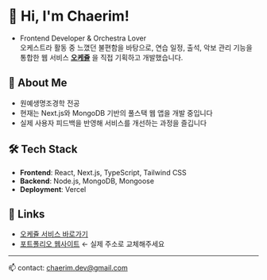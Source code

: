 # 👋 Hi, I'm Chaerim!

- Frontend Developer & Orchestra Lover  
오케스트라 활동 중 느꼈던 불편함을 바탕으로, 연습 일정, 출석, 악보 관리 기능을 통합한 웹 서비스 **[오케쥴](https://www.orchedule.live)** 을 직접 기획하고 개발했습니다.

## 💼 About Me

- 원예생명조경학 전공  
- 현재는 Next.js와 MongoDB 기반의 풀스택 웹 앱을 개발 중입니다  
- 실제 사용자 피드백을 반영해 서비스를 개선하는 과정을 즐깁니다

## 🛠 Tech Stack

- **Frontend**: React, Next.js, TypeScript, Tailwind CSS  
- **Backend**: Node.js, MongoDB, Mongoose  
- **Deployment**: Vercel

## 🔗 Links

- [오케쥴 서비스 바로가기](https://www.orchedule.live)  
- [포트폴리오 웹사이트](https://yourportfolio.com) ← 실제 주소로 교체해주세요

---

📫 contact: chaerim.dev@gmail.com
